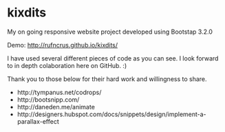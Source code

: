 kixdits
=======

My on going responsive website project developed using Bootstap 3.2.0

Demo: http://rufncrus.github.io/kixdits/

I have used several different pieces of code as you can see. I look forward to in depth colaboration here on GitHub. :)

Thank you to those below for their hard work and willingness to share.

<ul>
<li>http://tympanus.net/codrops/</li>
<li>http://bootsnipp.com/</li>
<li>http://daneden.me/animate</li>
<li>http://designers.hubspot.com/docs/snippets/design/implement-a-parallax-effect</li>
</ul>
